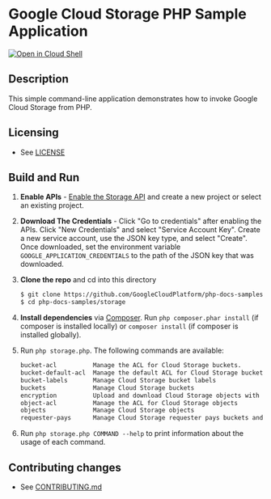 # Google Cloud Storage PHP Sample Application

[![Open in Cloud Shell][shell_img]][shell_link]

[shell_img]: http://gstatic.com/cloudssh/images/open-btn.svg
[shell_link]: https://console.cloud.google.com/cloudshell/open?git_repo=https://github.com/googlecloudplatform/php-docs-samples&page=editor&working_dir=storage

## Description

This simple command-line application demonstrates how to invoke Google Cloud Storage from PHP.

## Licensing

* See [LICENSE](../../LICENSE)

## Build and Run
1.  **Enable APIs** - [Enable the Storage API](https://console.cloud.google.com/flows/enableapi?apiid=storage_api)
    and create a new project or select an existing project.
2.  **Download The Credentials** - Click "Go to credentials" after enabling the APIs. Click "New Credentials"
    and select "Service Account Key". Create a new service account, use the JSON key type, and
    select "Create". Once downloaded, set the environment variable `GOOGLE_APPLICATION_CREDENTIALS`
    to the path of the JSON key that was downloaded.
3.  **Clone the repo** and cd into this directory

    ```sh
    $ git clone https://github.com/GoogleCloudPlatform/php-docs-samples
    $ cd php-docs-samples/storage
    ```
4.  **Install dependencies** via [Composer](http://getcomposer.org/doc/00-intro.md).
    Run `php composer.phar install` (if composer is installed locally) or `composer install`
    (if composer is installed globally).
5.  Run `php storage.php`. The following commands are available:

    ```sh
    bucket-acl          Manage the ACL for Cloud Storage buckets.
    bucket-default-acl  Manage the default ACL for Cloud Storage buckets.
    bucket-labels       Manage Cloud Storage bucket labels
    buckets             Manage Cloud Storage buckets
    encryption          Upload and download Cloud Storage objects with encryption
    object-acl          Manage the ACL for Cloud Storage objects
    objects             Manage Cloud Storage objects
    requester-pays      Manage Cloud Storage requester pays buckets and objects
    ```
6. Run `php storage.php COMMAND --help` to print information about the usage of each command.

## Contributing changes

* See [CONTRIBUTING.md](../CONTRIBUTING.md)
